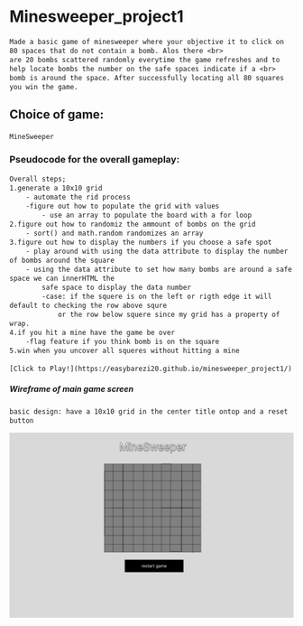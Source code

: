 # Minesweeper_project1 
    Made a basic game of minesweeper where your objective it to click on 80 spaces that do not contain a bomb. Alos there <br>
    are 20 bombs scattered randomly everytime the game refreshes and to help locate bombs the number on the safe spaces indicate if a <br> bomb is around the space. After successfully locating all 80 squares you win the game. 
## Choice of game:
    MineSweeper
### Pseudocode for the overall gameplay:
    Overall steps;
    1.generate a 10x10 grid 
        - automate the rid process 
        -figure out how to populate the grid with values 
            - use an array to populate the board with a for loop
    2.figure out how to randomiz the ammount of bombs on the grid 
        - sort() and math.random randomizes an array
    3.figure out how to display the numbers if you choose a safe spot 
        - play around with using the data attribute to display the number of bombs around the square
        - using the data attribute to set how many bombs are around a safe space we can innerHTML the 
            safe space to display the data number
            -case: if the squere is on the left or rigth edge it will default to checking the row above squre
                or the row below squere since my grid has a property of wrap.
    4.if you hit a mine have the game be over 
        -flag feature if you think bomb is on the square
    5.win when you uncover all squeres without hitting a mine

    [Click to Play!](https://easybarezi20.github.io/minesweeper_project1/)

##### Wireframe of main game screen 
    basic design: have a 10x10 grid in the center title ontop and a reset button

![alt text](/images/Untitled.png "wireframe")


